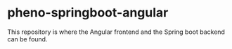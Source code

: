 # pheno-springboot-angular

This repository is where the Angular frontend and the Spring boot backend can be found.
